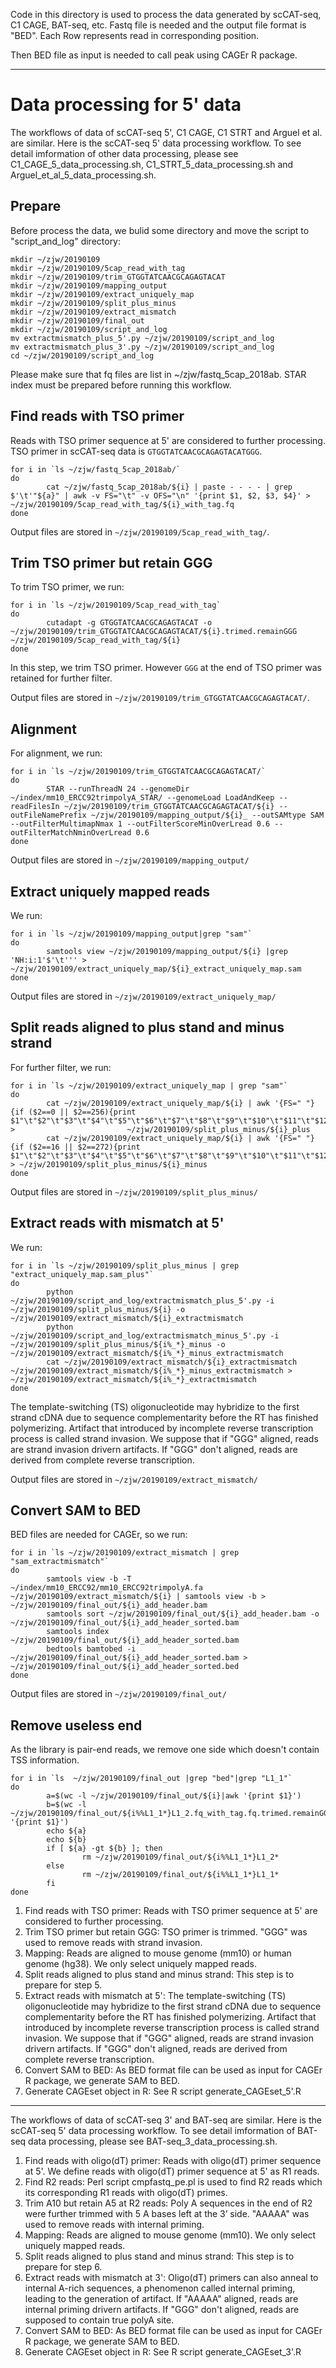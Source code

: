 

Code in this directory is used to process the data generated by scCAT-seq, C1 CAGE, BAT-seq, etc. Fastq file is needed and the output file format is "BED". Each Row represents read in corresponding position.

Then BED file as input is needed to call peak using CAGEr R package.

---

# Data processing for 5' data

The workflows of data of scCAT-seq 5', C1 CAGE, C1 STRT and Arguel et al. are similar. Here is the scCAT-seq 5' data processing workflow. To see detail imformation of other data processing, please see C1_CAGE_5_data_processing.sh, C1_STRT_5_data_processing.sh and Arguel_et_al_5_data_processing.sh.

## Prepare

Before process the data, we bulid some directory and move the script to "script_and_log" directory: 

```
mkdir ~/zjw/20190109
mkdir ~/zjw/20190109/5cap_read_with_tag
mkdir ~/zjw/20190109/trim_GTGGTATCAACGCAGAGTACAT
mkdir ~/zjw/20190109/mapping_output
mkdir ~/zjw/20190109/extract_uniquely_map
mkdir ~/zjw/20190109/split_plus_minus
mkdir ~/zjw/20190109/extract_mismatch
mkdir ~/zjw/20190109/final_out
mkdir ~/zjw/20190109/script_and_log
mv extractmismatch_plus_5'.py ~/zjw/20190109/script_and_log
mv extractmismatch_plus_3'.py ~/zjw/20190109/script_and_log
cd ~/zjw/20190109/script_and_log
```

Please make sure that fq files are list in ~/zjw/fastq_5cap_2018ab. STAR index must be prepared before running this workflow.

## Find reads with TSO primer

Reads with TSO primer sequence at 5' are considered to further processing. TSO primer in scCAT-seq data is `GTGGTATCAACGCAGAGTACATGGG`.

```
for i in `ls ~/zjw/fastq_5cap_2018ab/`
do
        cat ~/zjw/fastq_5cap_2018ab/${i} | paste - - - - | grep $'\t'"${a}" | awk -v FS="\t" -v OFS="\n" '{print $1, $2, $3, $4}' > ~/zjw/20190109/5cap_read_with_tag/${i}_with_tag.fq
done
```

Output files are stored in `~/zjw/20190109/5cap_read_with_tag/`.

## Trim TSO primer but retain GGG

To trim TSO primer, we run:

```
for i in `ls ~/zjw/20190109/5cap_read_with_tag`
do
        cutadapt -g GTGGTATCAACGCAGAGTACAT -o ~/zjw/20190109/trim_GTGGTATCAACGCAGAGTACAT/${i}.trimed.remainGGG ~/zjw/20190109/5cap_read_with_tag/${i}
done
```

In this step, we trim TSO primer. However `GGG` at the end of TSO primer was retained for further filter. 

Output files are stored in `~/zjw/20190109/trim_GTGGTATCAACGCAGAGTACAT/`.

## Alignment

For alignment, we run:

```
for i in `ls ~/zjw/20190109/trim_GTGGTATCAACGCAGAGTACAT/`
do
        STAR --runThreadN 24 --genomeDir ~/index/mm10_ERCC92trimpolyA_STAR/ --genomeLoad LoadAndKeep --readFilesIn ~/zjw/20190109/trim_GTGGTATCAACGCAGAGTACAT/${i} --outFileNamePrefix ~/zjw/20190109/mapping_output/${i}_ --outSAMtype SAM --outFilterMultimapNmax 1 --outFilterScoreMinOverLread 0.6 --outFilterMatchNminOverLread 0.6
done
```

Output files are stored in `~/zjw/20190109/mapping_output/`

## Extract uniquely mapped reads

We run:

```
for i in `ls ~/zjw/20190109/mapping_output|grep "sam"`
do
        samtools view ~/zjw/20190109/mapping_output/${i} |grep 'NH:i:1'$'\t''' > ~/zjw/20190109/extract_uniquely_map/${i}_extract_uniquely_map.sam
done
```

Output files are stored in `~/zjw/20190109/extract_uniquely_map/`

## Split reads aligned to plus stand and minus strand

For further filter, we run:

```
for i in `ls ~/zjw/20190109/extract_uniquely_map | grep "sam"`
do
        cat ~/zjw/20190109/extract_uniquely_map/${i} | awk '{FS=" "}{if ($2==0 || $2==256){print $1"\t"$2"\t"$3"\t"$4"\t"$5"\t"$6"\t"$7"\t"$8"\t"$9"\t"$10"\t"$11"\t"$12"\t"$13"\t"$14"\t"$15}}' >                         ~/zjw/20190109/split_plus_minus/${i}_plus
        cat ~/zjw/20190109/extract_uniquely_map/${i} | awk '{FS=" "}{if ($2==16 || $2==272){print $1"\t"$2"\t"$3"\t"$4"\t"$5"\t"$6"\t"$7"\t"$8"\t"$9"\t"$10"\t"$11"\t"$12"\t"$13"\t"$14"\t"$15}}' > ~/zjw/20190109/split_plus_minus/${i}_minus
done
```

Output files are stored in `~/zjw/20190109/split_plus_minus/`

## Extract reads with mismatch at 5'

We run:

```
for i in `ls ~/zjw/20190109/split_plus_minus | grep "extract_uniquely_map.sam_plus"`
do
        python ~/zjw/20190109/script_and_log/extractmismatch_plus_5'.py -i ~/zjw/20190109/split_plus_minus/${i} -o ~/zjw/20190109/extract_mismatch/${i}_extractmismatch
        python ~/zjw/20190109/script_and_log/extractmismatch_minus_5'.py -i ~/zjw/20190109/split_plus_minus/${i%_*}_minus -o ~/zjw/20190109/extract_mismatch/${i%_*}_minus_extractmismatch
        cat ~/zjw/20190109/extract_mismatch/${i}_extractmismatch ~/zjw/20190109/extract_mismatch/${i%_*}_minus_extractmismatch > ~/zjw/20190109/extract_mismatch/${i%_*}_extractmismatch
done
```

The template-switching (TS) oligonucleotide may hybridize to the first strand cDNA due to sequence complementarity before the RT has finished polymerizing. Artifact that introduced by incomplete reverse transcription process is called strand invasion. We suppose that if "GGG" aligned, reads are strand invasion drivern artifacts. If "GGG" don't aligned, reads are derived from complete reverse transcription.

Output files are stored in `~/zjw/20190109/extract_mismatch/`

## Convert SAM to BED

BED files are needed for CAGEr, so we run:

```
for i in `ls ~/zjw/20190109/extract_mismatch | grep "sam_extractmismatch"`
do
        samtools view -b -T ~/index/mm10_ERCC92/mm10_ERCC92trimpolyA.fa ~/zjw/20190109/extract_mismatch/${i} | samtools view -b >  ~/zjw/20190109/final_out/${i}_add_header.bam
        samtools sort ~/zjw/20190109/final_out/${i}_add_header.bam -o ~/zjw/20190109/final_out/${i}_add_header_sorted.bam
        samtools index ~/zjw/20190109/final_out/${i}_add_header_sorted.bam
        bedtools bamtobed -i ~/zjw/20190109/final_out/${i}_add_header_sorted.bam > ~/zjw/20190109/final_out/${i}_add_header_sorted.bed
done
```

Output files are stored in `~/zjw/20190109/final_out/`


## Remove useless end

As the library is pair-end reads, we remove one side which doesn't contain TSS information.

```
for i in `ls  ~/zjw/20190109/final_out |grep "bed"|grep "L1_1"`
do
        a=$(wc -l ~/zjw/20190109/final_out/${i}|awk '{print $1}')
        b=$(wc -l ~/zjw/20190109/final_out/${i%%L1_1*}L1_2.fq_with_tag.fq.trimed.remainGGG_Aligned.out.sam_extract_uniquely_map.sam_extractmismatch_add_header_sorted.bed|awk '{print $1}')
        echo ${a}
        echo ${b}
        if [ ${a} -gt ${b} ]; then
                rm ~/zjw/20190109/final_out/${i%%L1_1*}L1_2*
        else
                rm ~/zjw/20190109/final_out/${i%%L1_1*}L1_1*
        fi
done
```

1) Find reads with TSO primer: Reads with TSO primer sequence at 5' are considered to further processing.
2) Trim TSO primer but retain GGG: TSO primer is trimmed. "GGG" was used to remove reads with strand invasion.
3) Mapping: Reads are aligned to mouse genome (mm10) or human genome (hg38). We only select uniquely mapped reads.
4) Split reads aligned to plus stand and minus strand: This step is to prepare for step 5.
5) Extract reads with mismatch at 5': The template-switching (TS) oligonucleotide may hybridize to the first strand cDNA due to sequence complementarity before the RT has finished polymerizing. Artifact that introduced by incomplete reverse transcription process is called strand invasion. We suppose that if "GGG" aligned, reads are strand invasion drivern artifacts. If "GGG" don't aligned, reads are derived from complete reverse transcription.
6) Convert SAM to BED: As BED format file can be used as input for CAGEr R package, we generate SAM to BED.
7) Generate CAGEset object in R: See R script generate_CAGEset_5'.R 

---

The workflows of data of scCAT-seq 3' and BAT-seq are similar. Here is the scCAT-seq 5' data processing workflow. To see detail imformation of BAT-seq data processing, please see BAT-seq_3_data_processing.sh.

1) Find reads with oligo(dT) primer: Reads with oligo(dT) primer sequence at 5'. We define reads with oligo(dT) primer sequence at 5' as R1 reads.
2) Find R2 reads: Perl script cmpfastq_pe.pl is used to find R2 reads which its corresponding R1 reads with oligo(dT) primes.
3) Trim A10 but retain A5 at R2 reads: Poly A sequences in the end of R2 were further trimmed with 5 A bases left at the 3’ side. "AAAAA" was used to remove reads with internal priming.
4) Mapping: Reads are aligned to mouse genome (mm10). We only select uniquely mapped reads.
5) Split reads aligned to plus stand and minus strand: This step is to prepare for step 6.
6) Extract reads with mismatch at 3': Oligo(dT) primers can also anneal to internal A-rich sequences, a phenomenon called internal priming, leading to the generation of artifact. If "AAAAA" aligned, reads are internal priming drivern artifacts. If "GGG" don't aligned, reads are supposed to contain true polyA site.
7) Convert SAM to BED: As BED format file can be used as input for CAGEr R package, we generate SAM to BED.
8) Generate CAGEset object in R: See R script generate_CAGEset_3'.R

